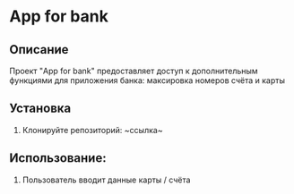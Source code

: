 # App for bank
## Описание
Проект "App for bank" предоставляет доступ к дополнительным функциями для приложения банка: максировка номеров счёта
и карты

## Установка
1. Клонируйте репозиторий: ~ссылка~
## Использование:
1. Пользователь вводит данные карты / счёта